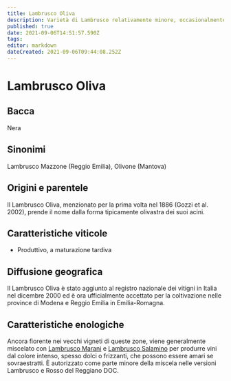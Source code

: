 ```yaml
---
title: Lambrusco Oliva
description: Varietà di Lambrusco relativamente minore, occasionalmente amara
published: true
date: 2021-09-06T14:51:57.590Z
tags: 
editor: markdown
dateCreated: 2021-09-06T09:44:08.252Z
---
```


# Lambrusco Oliva

## Bacca
Nera
## Sinonimi
Lambrusco Mazzone (Reggio Emilia), Olivone (Mantova)


## Origini e parentele
Il Lambrusco Oliva, menzionato per la prima volta nel 1886 (Gozzi et al. 2002), prende il nome dalla forma tipicamente olivastra dei suoi acini.

## Caratteristiche viticole
- Produttivo, a maturazione tardiva

## Diffusione geografica
Il Lambrusco Oliva è stato aggiunto al registro nazionale dei vitigni in Italia nel dicembre 2000 ed è ora ufficialmente accettato per la coltivazione nelle province di Modena e Reggio Emilia in Emilia-Romagna. 

## Caratteristiche enologiche
Ancora fiorente nei vecchi vigneti di queste zone, viene generalmente miscelato con [Lambrusco Marani](/vitigni/bacca-nera/lambrusco-marani) e [Lambrusco Salamino](/vitigni/bacca-nera/lambrusco-salamino) per produrre vini dal colore intenso, spesso dolci o frizzanti, che possono essere amari se sovraestratti. È autorizzato come parte minore della miscela nelle versioni Lambrusco e Rosso del Reggiano DOC.